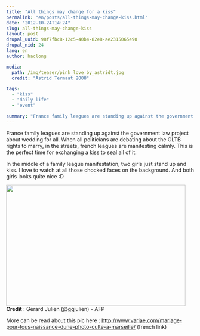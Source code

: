 ```yaml
---
title: "All things may change for a kiss"
permalink: "en/posts/all-things-may-change-kiss.html"
date: "2012-10-24T14:24"
slug: all-things-may-change-kiss
layout: post
drupal_uuid: 98f7fbc8-12c5-40b4-82e8-ae2315065e90
drupal_nid: 24
lang: en
author: haclong

media:
  path: /img/teaser/pink_love_by_astridt.jpg
  credit: "Astrid Termaat 2008"

tags:
  - "kiss"
  - "daily life"
  - "event"

summary: "France family leagues are standing up against the government law project about wedding for all. When all politicians are debating about the GLTB rights to marry, in the streets, french leagues are manifesting calmly. This is the perfect time for exchanging a kiss to seal all of it."
---
```


France family leagues are standing up against the government law project about wedding for all. When all politicians are debating about the GLTB rights to marry, in the streets, french leagues are manifesting calmly. This is the perfect time for exchanging a kiss to seal all of it.

In the middle of a family league manifestation, two girls just stand up and kiss. I love to watch at all those chocked faces on the background. And both girls looks quite nice :D

<div class="image-body">

<img src="/img/body/mariagepourtous.jpg" width="480" height="324" />
<span><strong>Credit</strong> : Gérard Julien (@ggjulien) - AFP</span>

</div>

More can be read about this pic here : <a href="http://www.variae.com/mariage-pour-tous-naissance-dune-photo-culte-a-marseille/" target="_blank">http://www.variae.com/mariage-pour-tous-naissance-dune-photo-culte-a-marseille/</a> (french link)
